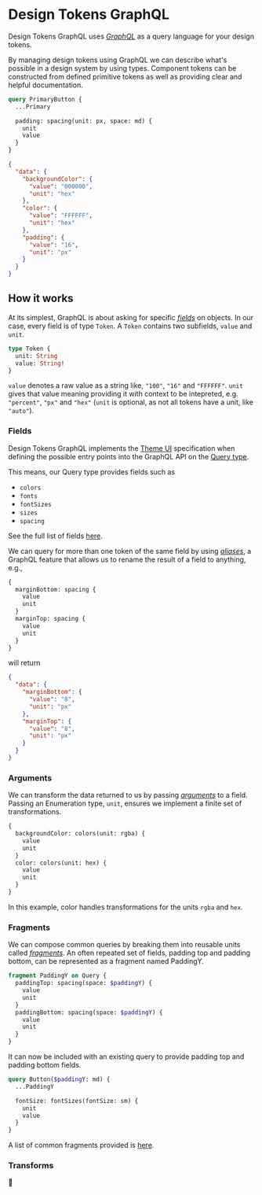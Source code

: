<h1>Design Tokens GraphQL</h1>

Design Tokens GraphQL uses [_GraphQL_](https://graphql.org/learn/) as a query language for your design tokens.

By managing design tokens using GraphQL we can describe what's possible in a design system by using types. Component tokens can be constructed from defined primitive tokens as well as providing clear and helpful documentation.

```graphql
query PrimaryButton {
  ...Primary

  padding: spacing(unit: px, space: md) {
    unit
    value
  }
}
```

```json
{
  "data": {
    "backgroundColor": {
      "value": "000000",
      "unit": "hex"
    },
    "color": {
      "value": "FFFFFF",
      "unit": "hex"
    },
    "padding": {
      "value": "16",
      "unit": "px"
    }
  }
}
```

<h2>How it works</h2>

At its simplest, GraphQL is about asking for specific [_fields_](https://graphql.org/learn/schema/#object-types-and-fields) on objects. In our case, every field is of type <code>Token</code>. A <code>Token</code> contains two subfields, <code>value</code> and <code>unit</code>.

```graphql
type Token {
  unit: String
  value: String!
}
```

<code>value</code> denotes a raw value as a string like, <code>"100"</code>, <code>"16"</code> and <code>"FFFFFF"</code>. <code>unit</code> gives that value meaning providing it with context to be intepreted, e.g. <code>"percent"</code>, <code>"px"</code> and <code>"hex"</code> (<code>unit</code> is optional, as not all tokens have a unit, like <code>"auto"</code>).

<h3>Fields</h3>

Design Tokens GraphQL implements the [Theme UI](https://theme-ui.com/theme-spec/) specification when defining the possible entry points into the GraphQL API on the [Query type](https://graphql.org/learn/execution/#root-fields-resolvers).

This means, our Query type provides fields such as

- `colors`
- `fonts`
- `fontSizes`
- `sizes`
- `spacing`

See the full list of fields [here]().

We can query for more than one token of the same field by using [_aliases_](https://graphql.org/learn/queries/#aliases), a GraphQL feature that allows us to rename the result of a field to anything, e.g.,

```graphql
{
  marginBottom: spacing {
    value
    unit
  }
  marginTop: spacing {
    value
    unit
  }
}
```

will return

```json
{
  "data": {
    "marginBottom": {
      "value": "8",
      "unit": "px"
    },
    "marginTop": {
      "value": "8",
      "unit": "px"
    }
  }
}
```

<h3>Arguments</h3>

We can transform the data returned to us by passing [_arguments_](https://graphql.org/learn/queries/#arguments) to a field. Passing an Enumeration type, <code>unit</code>, ensures we implement a finite set of transformations.

```graphql
{
  backgroundColor: colors(unit: rgba) {
    value
    unit
  }
  color: colors(unit: hex) {
    value
    unit
  }
}
```

In this example, color handles transformations for the units <code>rgba</code> and <code>hex</code>.

<h3>Fragments</h3>

We can compose common queries by breaking them into reusable units called [_fragments_](https://graphql.org/learn/queries/#fragments). An often repeated set of fields, padding top and padding bottom, can be represented as a fragment named PaddingY.

```graphql
fragment PaddingY on Query {
  paddingTop: spacing(space: $paddingY) {
    value
    unit
  }
  paddingBottom: spacing(space: $paddingY) {
    value
    unit
  }
}
```

It can now be included with an existing query to provide padding top and padding bottom fields.

```graphql
query Button($paddingY: md) {
  ...PaddingY

  fontSize: fontSizes(fontSize: sm) {
    unit
    value
  }
}
```

A list of common fragments provided is [here]().

<h3>Transforms</h3>
🚧
